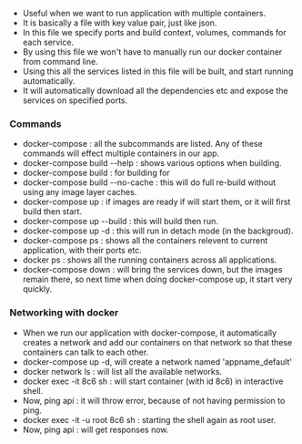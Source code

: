- Useful when we want to run application with multiple containers.
- It is basically a file with key value pair, just like json.
- In this file we specify ports and build context, volumes, commands for each service.
- By using this file we won't have to manually run our docker container from command line.
- Using this all the services listed in this file will be built, and start running automatically.
- It will automatically download all the dependencies etc and expose the services on specified ports.

### Commands
- docker-compose : all the subcommands are listed. Any of these commands will effect multiple containers in our app.
- docker-compose build --help :  shows various options when building.
- docker-compose build : for building for  
- docker-compose build --no-cache : this will do full re-build without using any image layer caches.
- docker-compose up : if images are ready if will start them, or it will first build then start.
- docker-compose up --build : this will build then run.
- docker-compose up -d : this will run in detach mode (in the backgroud).
- docker-compose ps : shows all the containers relevent to current application, with their ports etc.
- docker ps : shows all the running containers across all applications.
- docker-compose down : will bring the services down, but the images remain there, so next time when doing docker-compose up, it start very quickly.

### Networking with docker
- When we run our application with docker-compose, it automatically creates a network and add our containers on that network so that these containers can talk to each other.
- docker-compose up -d, will create a network named 'appname_default'
- docker network ls : will list all the available networks.
- docker exec -it 8c6 sh : will start container (with id 8c6) in interactive shell.
- Now, ping api : it will throw error, because of not having permission to ping.
- docker exec -it -u root 8c6 sh : starting the shell again as root user.
- Now, ping api : will get responses now.
